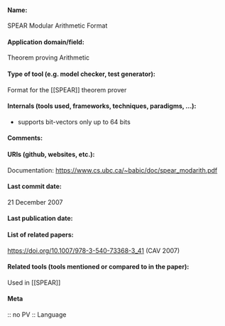 #### Name:
SPEAR Modular Arithmetic Format 

#### Application domain/field:
Theorem proving
Arithmetic

#### Type of tool (e.g. model checker, test generator):
Format for the [[SPEAR]] theorem prover

#### Internals (tools used, frameworks, techniques, paradigms, ...):
- supports bit-vectors only up to 64 bits

#### Comments:

#### URIs (github, websites, etc.):
Documentation: https://www.cs.ubc.ca/~babic/doc/spear_modarith.pdf

#### Last commit date:
21 December 2007

#### Last publication date:

#### List of related papers:
https://doi.org/10.1007/978-3-540-73368-3_41 (CAV 2007)

#### Related tools (tools mentioned or compared to in the paper):
Used in [[SPEAR]]

#### Meta
:: no PV
:: Language